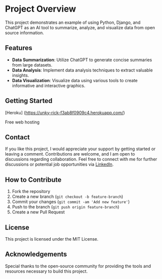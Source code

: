 # Project Overview

This project demonstrates an example of using Python, Django, and ChatGPT as an AI tool to summarize, analyze, and visualize data from open source information.

## Features

- **Data Summarization**: Utilize ChatGPT to generate concise summaries from large datasets.
- **Data Analysis**: Implement data analysis techniques to extract valuable insights.
- **Data Visualization**: Visualize data using various tools to create informative and interactive graphics.

## Getting Started

[Heroku] (https://unky-rick-f3ab8f0909c4.herokuapp.com/)

Free web hosting

## Contact

If you like this project, I would appreciate your support by getting started or leaving a comment. Contributions are welcome, and I am open to discussions regarding collaboration.
Feel free to connect with me for further discussions or potential job opportunities via [LinkedIn](https://www.linkedin.com/in/witold-gerdt/).

## How to Contribute

1. Fork the repository
2. Create a new branch (`git checkout -b feature-branch`)
3. Commit your changes (`git commit -am 'Add new feature'`)
4. Push to the branch (`git push origin feature-branch`)
5. Create a new Pull Request

## License

This project is licensed under the MIT License.

## Acknowledgements

Special thanks to the open-source community for providing the tools and resources necessary to build this project.
